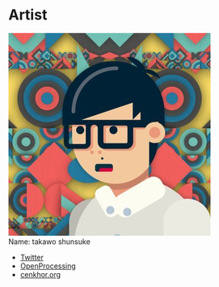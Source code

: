 # Artist

![takawo](./assets/images/artist.png)  
Name: takawo shunsuke

- [Twitter](https://twitter.com/takawo)
- [OpenProcessing](https://openprocessing.org/user/6533)
- [cenkhor.org](http://cenkhor.org/)
